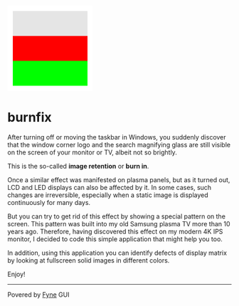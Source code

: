![appIcon](burnfix.svg)

# burnfix

After turning off or moving the taskbar in Windows, you suddenly discover that the window corner logo and the search magnifying glass are still visible on the screen of your monitor or TV, albeit not so brightly.  

This is the so-called **image retention** or **burn in**. 

Once a similar effect was manifested on plasma panels, but as it turned out, LCD and LED displays can also be affected by it. In some cases, such changes are irreversible, especially when a static image is displayed continuously for many days.  

But you can try to get rid of this effect by showing a special pattern on the screen. This pattern was built into my old Samsung plasma TV more than 10 years ago. Therefore, having discovered this effect on my modern 4K IPS monitor, I decided to code this simple application that might help you too.  

In addition, using this application you can identify defects of display matrix by looking at fullscreen solid images in different colors.  

Enjoy!  
 
---
Povered by [Fyne](https://fyne.io) GUI